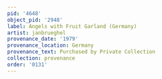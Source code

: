```yaml
---
pid: '4648'
object_pid: '2948'
label: Angels with Fruit Garland (Germany)
artist: janbrueghel
provenance_date: '1979'
provenance_location: Germany
provenance_text: Purchased by Private Collection
collection: provenance
order: '0131'
---
```

